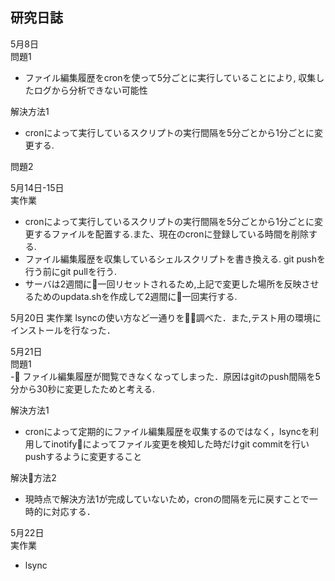 ## 研究日誌  
5月8日  
問題1
- ファイル編集履歴をcronを使って5分ごとに実行していることにより, 収集したログから分析できない可能性 

解決方法1
- cronによって実行しているスクリプトの実行間隔を5分ごとから1分ごとに変更する.

問題2

5月14日-15日  
実作業
- cronによって実行しているスクリプトの実行間隔を5分ごとから1分ごとに変更するファイルを配置する.また、現在のcronに登録している時間を削除する.  
- ファイル編集履歴を収集しているシェルスクリプトを書き換える. git pushを行う前にgit pullを行う.  
- サーバは2週間に一回リセットされるため,上記で変更した場所を反映させるためのupdata.shを作成して2週間に一回実行する.

5月20日
実作業
lsyncの使い方など一通りを調べた．また,テスト用の環境にインストールを行なった．

5月21日  
問題1  
- ファイル編集履歴が閲覧できなくなってしまった．原因はgitのpush間隔を5分から30秒に変更したためと考える.  

解決方法1  
- cronによって定期的にファイル編集履歴を収集するのではなく，lsyncを利用してinotifyによってファイル変更を検知した時だけgit commitを行いpushするように変更すること

解決方法2
- 現時点で解決方法1が完成していないため，cronの間隔を元に戻すことで一時的に対応する．

5月22日  
実作業  
- lsync

